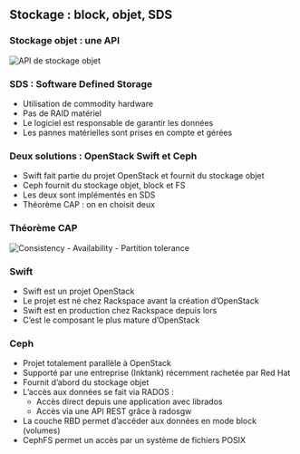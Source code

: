 ## Stockage : block, objet, SDS

### Stockage objet : une API

![API de stockage objet](images/stockage-objet.png)

### SDS : Software Defined Storage

-   Utilisation de commodity hardware
-   Pas de RAID matériel
-   Le logiciel est responsable de garantir les données
-   Les pannes matérielles sont prises en compte et gérées

### Deux solutions : OpenStack Swift et Ceph

-   Swift fait partie du projet OpenStack et fournit du stockage objet
-   Ceph fournit du stockage objet, block et FS
-   Les deux sont implémentés en SDS
-   Théorème CAP : on en choisit deux

### Théorème CAP

![Consistency - Availability - Partition tolerance](images/cap.jpg)

### Swift

-   Swift est un projet OpenStack
-   Le projet est né chez Rackspace avant la création d’OpenStack
-   Swift est en production chez Rackspace depuis lors
-   C’est le composant le plus mature d’OpenStack

### Ceph

-   Projet totalement parallèle à OpenStack
-   Supporté par une entreprise (Inktank) récemment rachetée par Red Hat
-   Fournit d’abord du stockage objet
-   L’accès aux données se fait via RADOS :
    -   Accès direct depuis une application avec librados
    -   Accès via une API REST grâce à radosgw
-   La couche RBD permet d’accéder aux données en mode block (volumes)
-   CephFS permet un accès par un système de fichiers POSIX

